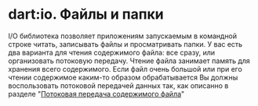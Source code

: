 # dart:io. Файлы и папки

I/O библиотека позволяет приложениям запускаемым в командной строке читать, записывать файлы и просматривать папки. У вас есть два варианта для чтения содержимого файла: все сразу, или организовать потоковую передачу. Чтение файла занимает память для хранения всего содержимого. Если файл очень большой или при его чтении содержимое каким-то образом обрабатывается Вы должны воспользовать потоковой передачей данных так, как описанно в разделе "[Потоковая передача содержимого файла](https://www.dartlang.org/docs/dart-up-and-running/contents/ch03.html#ch03-streaming-file-contents)"